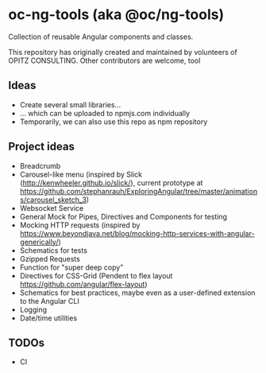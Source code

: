 # oc-ng-tools (aka @oc/ng-tools)
Collection of reusable Angular components and classes.

This repository has originally created and maintained by volunteers of OPITZ CONSULTING. Other contributors are welcome, tool

## Ideas
* Create several small libraries...
* ... which can be uploaded to npmjs.com individually
* Temporarily, we can also use this repo as npm repository

## Project ideas
* Breadcrumb
* Carousel-like menu (inspired by Slick (http://kenwheeler.github.io/slick/), current prototype at https://github.com/stephanrauh/ExploringAngular/tree/master/animations/carousel_sketch_3)
* Websocket Service 
* General Mock for Pipes, Directives and Components for testing
* Mocking HTTP requests (inspired by https://www.beyondjava.net/blog/mocking-http-services-with-angular-generically/)
* Schematics for tests
* Gzipped Requests
* Function for "super deep copy"
* Directives for CSS-Grid (Pendent to flex layout https://github.com/angular/flex-layout)
* Schematics for best practices, maybe even as a user-defined extension to the Angular CLI
* Logging
* Date/time utilities

## TODOs
* CI

